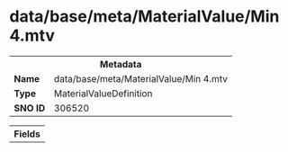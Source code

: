 <h1>data/base/meta/MaterialValue/Min 4.mtv</h1><table><tr><th colspan="100%">Metadata</th></tr><tr><td><b>Name</b></td><td>data/base/meta/MaterialValue/Min 4.mtv</td></tr><tr><td><b>Type</b></td><td>MaterialValueDefinition</td></tr><tr><td><b>SNO ID</b></td><td>306520</td></tr></table>

<table><tr><th colspan="100%">Fields</th></tr></table>

